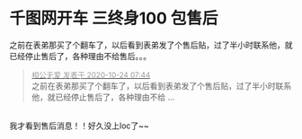 # 千图网开车 三终身100 包售后


之前在表弟那买了个翻车了，以后看到表弟发了个售后贴，过了半小时联系他，就已经停止售后了，各种理由不给售后。。。

<div class="quote"><blockquote><font size="2"><a href="https://www.hostloc.com/forum.php?mod=redirect&amp;goto=findpost&amp;pid=9344238&amp;ptid=757688" target="_blank"><font color="#999999">相公无爱 发表于 2020-10-24 07:44</font></a></font><br />
之前在表弟那买了个翻车了，以后看到表弟发了个售后贴，过了半小时联系他，就已经停止售后了，各种理由不给 ...</blockquote></div><br />
我才看到售后消息！！好久没上loc了~~

